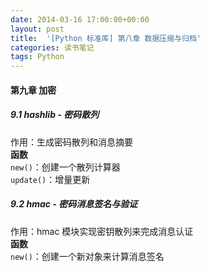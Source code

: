 ```yaml
---
date: 2014-03-16 17:00:00+00:00
layout: post
title:  '[Python 标准库] 第八章 数据压缩与归档'
categories: 读书笔记
tags: Python
---
```


#### 第九章 加密

##### 9.1 hashlib - 密码散列
作用：生成密码散列和消息摘要  
**函数**  
`new()`：创建一个散列计算器  
`update()`：增量更新  

##### 9.2 hmac - 密码消息签名与验证
作用：hmac 模块实现密钥散列来完成消息认证  
**函数**  
`new()`：创建一个新对象来计算消息签名  
